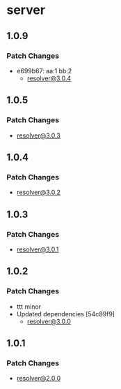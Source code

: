 # server

## 1.0.9

### Patch Changes

- e699b67: aa:1 bb:2
  - resolver@3.0.4

## 1.0.5

### Patch Changes

- resolver@3.0.3

## 1.0.4

### Patch Changes

- resolver@3.0.2

## 1.0.3

### Patch Changes

- resolver@3.0.1

## 1.0.2

### Patch Changes

- ttt minor
- Updated dependencies [54c89f9]
  - resolver@3.0.0

## 1.0.1

### Patch Changes

- resolver@2.0.0
